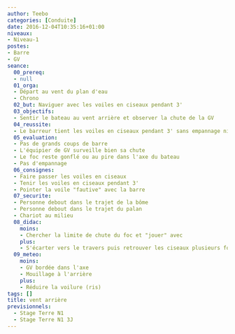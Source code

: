 ```yaml
---
author: Teebo
categories: [Conduite]
date: 2016-12-04T10:35:16+01:00
niveaux:
- Niveau-1
postes:
- Barre
- GV
seance:
  00_prereq:
  - null
  01_orga:
  - Départ au vent du plan d'eau
  - Chrono
  02_but: Naviguer avec les voiles en ciseaux pendant 3'
  03_objectifs:
  - Sentir le bateau au vent arrière et observer la chute de la GV
  04_reussite:
  - Le barreur tient les voiles en ciseaux pendant 3' sans empannage ni foc "à contre"
  05_evaluation:
  - Pas de grands coups de barre
  - L'équipier de GV surveille bien sa chute
  - Le foc reste gonflé ou au pire dans l'axe du bateau
  - Pas d'empannage
  06_consignes:
  - Faire passer les voiles en ciseaux
  - Tenir les voiles en ciseaux pendant 3'
  - Pointer la voile "fautive" avec la barre
  07_securite:
  - Personne debout dans le trajet de la bôme
  - Personne debout dans le trajet du palan
  - Chariot au milieu
  08_didac:
    moins:
    - Chercher la limite de chute du foc et "jouer" avec
    plus:
    - S'écarter vers le travers puis retrouver les ciseaux plusieurs fois
  09_meteo:
    moins:
    - GV bordée dans l'axe
    - Mouillage à l'arrière
    plus:
    - Réduire la voilure (ris)
tags: []
title: vent arrière
previsionnels:
  - Stage Terre N1
  - Stage Terre N1 3J
---
```

